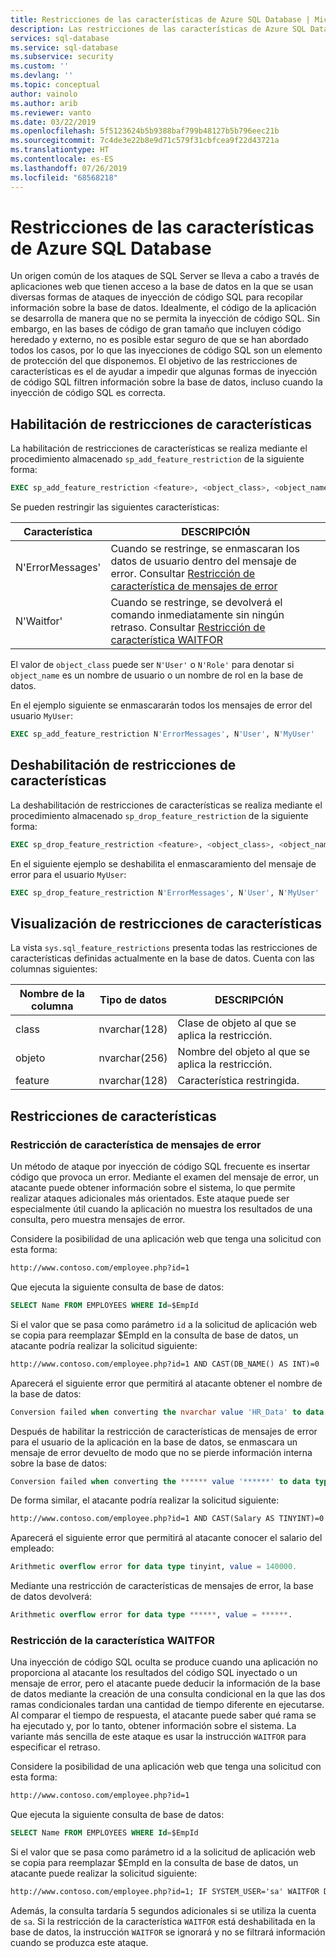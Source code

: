 ```yaml
---
title: Restricciones de las características de Azure SQL Database | Microsoft Docs
description: Las restricciones de las características de Azure SQL Database mejoran la seguridad de base de datos mediante la restricción de las características de la base de datos que pueden utilizar los atacantes para acceder a la información contenida en dichas bases de datos.
services: sql-database
ms.service: sql-database
ms.subservice: security
ms.custom: ''
ms.devlang: ''
ms.topic: conceptual
author: vainolo
ms.author: arib
ms.reviewer: vanto
ms.date: 03/22/2019
ms.openlocfilehash: 5f5123624b5b9388baf799b48127b5b796eec21b
ms.sourcegitcommit: 7c4de3e22b8e9d71c579f31cbfcea9f22d43721a
ms.translationtype: HT
ms.contentlocale: es-ES
ms.lasthandoff: 07/26/2019
ms.locfileid: "68568218"
---
```

# <a name="azure-sql-database-feature-restrictions"></a>Restricciones de las características de Azure SQL Database

Un origen común de los ataques de SQL Server se lleva a cabo a través de aplicaciones web que tienen acceso a la base de datos en la que se usan diversas formas de ataques de inyección de código SQL para recopilar información sobre la base de datos.  Idealmente, el código de la aplicación se desarrolla de manera que no se permita la inyección de código SQL.  Sin embargo, en las bases de código de gran tamaño que incluyen código heredado y externo, no es posible estar seguro de que se han abordado todos los casos, por lo que las inyecciones de código SQL son un elemento de protección del que disponemos.  El objetivo de las restricciones de características es el de ayudar a impedir que algunas formas de inyección de código SQL filtren información sobre la base de datos, incluso cuando la inyección de código SQL es correcta.

## <a name="enabling-feature-restrictions"></a>Habilitación de restricciones de características

La habilitación de restricciones de características se realiza mediante el procedimiento almacenado `sp_add_feature_restriction` de la siguiente forma:

```sql
EXEC sp_add_feature_restriction <feature>, <object_class>, <object_name>
```

Se pueden restringir las siguientes características:

| Característica          | DESCRIPCIÓN |
|------------------|-------------|
| N'ErrorMessages' | Cuando se restringe, se enmascaran los datos de usuario dentro del mensaje de error. Consultar [Restricción de característica de mensajes de error](#error-messages-feature-restriction) |
| N'Waitfor'       | Cuando se restringe, se devolverá el comando inmediatamente sin ningún retraso. Consultar [Restricción de característica WAITFOR](#waitfor-feature-restriction) |

El valor de `object_class` puede ser `N'User'` o `N'Role'` para denotar si `object_name` es un nombre de usuario o un nombre de rol en la base de datos.

En el ejemplo siguiente se enmascararán todos los mensajes de error del usuario `MyUser`:

```sql
EXEC sp_add_feature_restriction N'ErrorMessages', N'User', N'MyUser'
```

## <a name="disabling-feature-restrictions"></a>Deshabilitación de restricciones de características

La deshabilitación de restricciones de características se realiza mediante el procedimiento almacenado `sp_drop_feature_restriction` de la siguiente forma:

```sql
EXEC sp_drop_feature_restriction <feature>, <object_class>, <object_name>
```

En el siguiente ejemplo se deshabilita el enmascaramiento del mensaje de error para el usuario `MyUser`:

```sql
EXEC sp_drop_feature_restriction N'ErrorMessages', N'User', N'MyUser'
```

## <a name="viewing-feature-restrictions"></a>Visualización de restricciones de características

La vista `sys.sql_feature_restrictions` presenta todas las restricciones de características definidas actualmente en la base de datos. Cuenta con las columnas siguientes:

| Nombre de la columna | Tipo de datos | DESCRIPCIÓN |
|-------------|-----------|-------------|
| class       | nvarchar(128) | Clase de objeto al que se aplica la restricción. |
| objeto      | nvarchar(256) | Nombre del objeto al que se aplica la restricción. |
| feature     | nvarchar(128) | Característica restringida. |

## <a name="feature-restrictions"></a>Restricciones de características

### <a name="error-messages-feature-restriction"></a>Restricción de característica de mensajes de error

Un método de ataque por inyección de código SQL frecuente es insertar código que provoca un error.  Mediante el examen del mensaje de error, un atacante puede obtener información sobre el sistema, lo que permite realizar ataques adicionales más orientados.  Este ataque puede ser especialmente útil cuando la aplicación no muestra los resultados de una consulta, pero muestra mensajes de error.

Considere la posibilidad de una aplicación web que tenga una solicitud con esta forma:

```html
http://www.contoso.com/employee.php?id=1
```

Que ejecuta la siguiente consulta de base de datos:

```sql
SELECT Name FROM EMPLOYEES WHERE Id=$EmpId
```

Si el valor que se pasa como parámetro `id` a la solicitud de aplicación web se copia para reemplazar $EmpId en la consulta de base de datos, un atacante podría realizar la solicitud siguiente:

```html
http://www.contoso.com/employee.php?id=1 AND CAST(DB_NAME() AS INT)=0
```

Aparecerá el siguiente error que permitirá al atacante obtener el nombre de la base de datos:

```sql
Conversion failed when converting the nvarchar value 'HR_Data' to data type int.
```

Después de habilitar la restricción de características de mensajes de error para el usuario de la aplicación en la base de datos, se enmascara un mensaje de error devuelto de modo que no se pierde información interna sobre la base de datos:

```sql
Conversion failed when converting the ****** value '******' to data type ******.
```

De forma similar, el atacante podría realizar la solicitud siguiente:

```html
http://www.contoso.com/employee.php?id=1 AND CAST(Salary AS TINYINT)=0
```

Aparecerá el siguiente error que permitirá al atacante conocer el salario del empleado:

```sql
Arithmetic overflow error for data type tinyint, value = 140000.
```

Mediante una restricción de características de mensajes de error, la base de datos devolverá:

```sql
Arithmetic overflow error for data type ******, value = ******.
```

### <a name="waitfor-feature-restriction"></a>Restricción de la característica WAITFOR

Una inyección de código SQL oculta se produce cuando una aplicación no proporciona al atacante los resultados del código SQL inyectado o un mensaje de error, pero el atacante puede deducir la información de la base de datos mediante la creación de una consulta condicional en la que las dos ramas condicionales tardan una cantidad de tiempo diferente en ejecutarse. Al comparar el tiempo de respuesta, el atacante puede saber qué rama se ha ejecutado y, por lo tanto, obtener información sobre el sistema. La variante más sencilla de este ataque es usar la instrucción `WAITFOR` para especificar el retraso.

Considere la posibilidad de una aplicación web que tenga una solicitud con esta forma:

```html
http://www.contoso.com/employee.php?id=1
```

Que ejecuta la siguiente consulta de base de datos:

```sql
SELECT Name FROM EMPLOYEES WHERE Id=$EmpId
```

Si el valor que se pasa como parámetro id a la solicitud de aplicación web se copia para reemplazar $EmpId en la consulta de base de datos, un atacante puede realizar la solicitud siguiente:

```html
http://www.contoso.com/employee.php?id=1; IF SYSTEM_USER='sa' WAITFOR DELAY '00:00:05'
```

Además, la consulta tardaría 5 segundos adicionales si se utiliza la cuenta de `sa`. Si la restricción de la característica `WAITFOR` está deshabilitada en la base de datos, la instrucción `WAITFOR` se ignorará y no se filtrará información cuando se produzca este ataque.